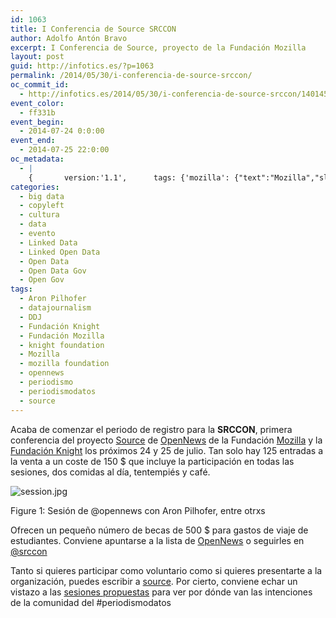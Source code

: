 ```yaml
---
id: 1063
title: I Conferencia de Source SRCCON
author: Adolfo Antón Bravo
excerpt: I Conferencia de Source, proyecto de la Fundación Mozilla
layout: post
guid: http://infotics.es/?p=1063
permalink: /2014/05/30/i-conferencia-de-source-srccon/
oc_commit_id:
  - http://infotics.es/2014/05/30/i-conferencia-de-source-srccon/1401457371
event_color:
  - ff331b
event_begin:
  - 2014-07-24 0:0:00
event_end:
  - 2014-07-25 22:0:00
oc_metadata:
  - |
    {		version:'1.1',		tags: {'mozilla': {"text":"Mozilla","slug":"mozilla","source":null,"bucketName":"current","bucketPlacement":"auto","_className":"Tag"}, 'mozilla-foundation': {"text":"mozilla foundation","slug":"mozilla-foundation","source":null,"bucketName":"current","bucketPlacement":"auto","_className":"Tag"}, 'source': {"text":"source","slug":"source","source":null,"bucketName":"current","bucketPlacement":"auto","_className":"Tag"}, 'aron-pilhofer': {"text":"Aron Pilhofer","slug":"aron-pilhofer","source":null,"bucketName":"current","bucketPlacement":"auto","_className":"Tag"}, 'datajournalism': {"text":"datajournalism","slug":"datajournalism","source":null,"bucketName":"current","bucketPlacement":"auto","_className":"Tag"}, 'ddj': {"text":"DDJ","slug":"ddj","source":null,"bucketName":"current","bucketPlacement":"auto","_className":"Tag"}, 'fundacin-knight': {"text":"Fundación Knight","slug":"fundacin-knight","source":null,"bucketName":"current","bucketPlacement":"auto","_className":"Tag"}, 'fundacin-mozilla': {"text":"Fundación Mozilla","slug":"fundacin-mozilla","source":null,"bucketName":"current","bucketPlacement":"auto","_className":"Tag"}, 'knight-foundation': {"text":"knight foundation","slug":"knight-foundation","source":null,"bucketName":"current","bucketPlacement":"auto","_className":"Tag"}, 'opennews': {"text":"opennews","slug":"opennews","source":null,"bucketName":"current","bucketPlacement":"auto","_className":"Tag"}, 'periodismo': {"text":"periodismo","slug":"periodismo","source":null,"bucketName":"current","bucketPlacement":"auto","_className":"Tag"}, 'periodismodatos': {"text":"periodismodatos","slug":"periodismodatos","source":null,"bucketName":"current","bucketPlacement":"auto","_className":"Tag"}}	}
categories:
  - big data
  - copyleft
  - cultura
  - data
  - evento
  - Linked Data
  - Linked Open Data
  - Open Data
  - Open Data Gov
  - Open Gov
tags:
  - Aron Pilhofer
  - datajournalism
  - DDJ
  - Fundación Knight
  - Fundación Mozilla
  - knight foundation
  - Mozilla
  - mozilla foundation
  - opennews
  - periodismo
  - periodismodatos
  - source
---
```

Acaba de comenzar el periodo de registro para la **SRCCON**, primera conferencia del proyecto [Source][1] de [OpenNews][2] de la Fundación [Mozilla][3] y la [Fundación Knight][4] los próximos 24 y 25 de julio. Tan solo hay 125 entradas a la venta a un coste de 150 $ que incluye la participación en todas las sesiones, dos comidas al día, tentempiés y café. 

<div class="figure">
  <p>
    <img src="http://i1.wp.com/blogs.cuartocanal.es/infotics/files/2014/05/session1.jpg?w=660" alt="session.jpg" data-recalc-dims="1" />
  </p>
  
  <p>
    <span class="figure-number">Figure 1:</span> Sesión de @opennews con Aron Pilhofer, entre otrxs
  </p></p>
</div>

Ofrecen un pequeño número de becas de 500 $ para gastos de viaje de estudiantes. Conviene apuntarse a la lista de [OpenNews][5] o seguirles en [@srccon][6] 

Tanto si quieres participar como voluntario como si quieres presentarte a la organización, puedes escribir a [source][7]. Por cierto, conviene echar un vistazo a las [sesiones propuestas][8] para ver por dónde van las intenciones de la comunidad del #periodismodatos

 [1]: http://opennews.org/source.html
 [2]: http://opennews.org/
 [3]: http://www.mozilla.org/
 [4]: http://www.knightfoundation.org/
 [5]: https://source.opennews.org/en-US/subscribe/
 [6]: http://www.twitter.com/srccon
 [7]: mailto:source@mozillafoundation.org
 [8]: http://srccon.org/sessions/proposals/